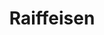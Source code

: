 ---
title: "Raiffeisen"
url: /bielefeld/raiffeisen-friedrichsdorfer-strasse/
shop: Garten-Center
---